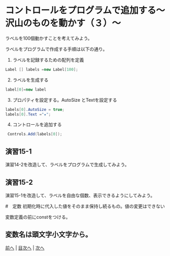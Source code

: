 # コントロールをプログラムで追加する～沢山のものを動かす（３）～
ラベルを100個動かすことを考えてみよう。

ラベルをプログラムで作成する手順は以下の通り。

1.	ラベルを記録するための配列を定義

```cs
Label [] labels =new Label[100];
```


2.	ラベルを生成する

```cs
label[0]=new label
```

3.	プロパティを設定する。AutoSize とTextを設定する

```cs
labels[0].AutoSize = true;
labels[0].Text ="★";
```

4.	コントロールを追加する

```cs
 Controls.Add(labels[0]);
```

## 演習15-1
演習14-2を改造して、ラベルをプログラムで生成してみよう。

## 演習15-2
演習15-1を改造して、ラベルを自由な個数、表示できるようにしてみよう。

#　定数
初期化時に代入した値をそのまま保持し続るもの。値の変更はできない

変数定義の前にconstをつける。

変数名は頭文字小文字から。
---

[前へ](14.md) | [目次へ](README.md#%E7%9B%AE%E6%AC%A1) | [次へ](16.md)

